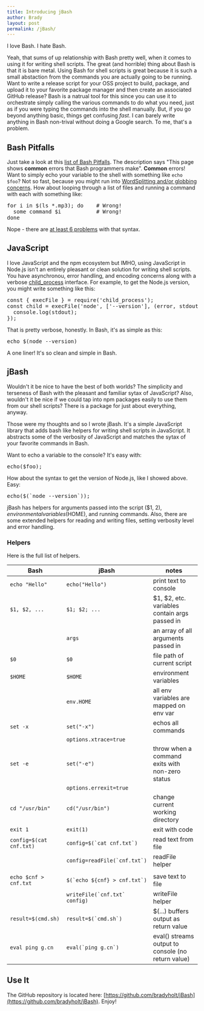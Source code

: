 ```yaml
---
title: Introducing jBash
author: Brady
layout: post
permalink: /jBash/
---
```


I love Bash.  I hate Bash.

Yeah, that sums of up relationship with Bash pretty well, when it comes to using it for writing shell scripts.  The great (and horrible) thing about Bash is that it is bare metal.  Using Bash for shell scripts is great because it is such a small abstaction from the commands you are actually going to be running.  Want to write a release script for your OSS project to build, package, and upload it to your favorite package manager and then create an associated GitHub release?  Bash is a natrual tool for this since you can use it to orchestrate simply calling the various commands to do what you need, just as if you were typing the commands into the shell manually.  But, if you go beyond anything basic, things get confusing _fast_.  I can barely write anything in Bash non-trival without doing a Google search.  To me, that's a problem.

## Bash Pitfalls

Just take a look at this [list of Bash Pitfalls](http://mywiki.wooledge.org/BashPitfalls).  The description says "This page shows **common** errors that Bash programmers make".  **Common** errors!  Want to simply echo your variable to the shell with something like `echo $foo`?  Not so fast, because you might run into [WordSplitting and/or globbing concerns](http://mywiki.wooledge.org/BashPitfalls#echo_.24foo).  How about looping through a list of files and running a command with each with something like:

<pre>
for i in $(ls *.mp3); do    # Wrong!
  some command $i           # Wrong!
done
</pre>

Nope - there are [at least 6 problems](http://mywiki.wooledge.org/BashPitfalls#for_i_in_.24.28ls_.2A.mp3.29) with that syntax.

## JavaScript

I love JavaScript and the npm ecosystem but IMHO, using JavaScript in Node.js isn't an entirely pleasant or clean solution for writing shell scripts.  You have asynchronou, error handling, and encoding concerns along with a verbose [child_process](https://nodejs.org/api/child_process.html#child_process_child_process) interface.  For example, to get the Node.js version, you might write something like this:

<pre>
const { execFile } = require('child_process');
const child = execFile('node', ['--version'], (error, stdout, stderr) => {
  console.log(stdout);
});
</pre>

That is pretty verbose, honestly. In Bash, it's as simple as this:

<pre>
echo $(node --version)
</pre>

A one liner!  It's so clean and simple in Bash.

## jBash

Wouldn't it be nice to have the best of both worlds?  The simplicity and terseness of Bash with the pleasant and familiar sytax of JavaScript?  Also, wouldn't it be nice if we could tap into npm packages easily to use them from our shell scripts?  There is a package for just about everything, anyway.

Those were my thoughts and so I wrote jBash.  It's a simple JavaScript library that adds bash like helpers for writing shell scripts in JavaScript.  It abstracts some of the verbosity of JavaScript and matches the sytax of your favorite commands in Bash.

Want to echo a variable to the console?  It's easy with:

<pre>
echo($foo);
</pre>

How about the syntax to get the version of Node.js, like I showed above.  Easy:

<pre>
echo($(`node --version`));
</pre>

jBash has helpers for arguments passed into the script ($1, $2), environmental variables ($HOME), and running commands.  Also, there are some extended helpers for reading and writing files, setting verbosity level and error handling.

### Helpers

Here is the full list of helpers.

| Bash                      | jBash                            | notes                                   |
|---------------------------|----------------------------------|-----------------------------------------|
| ``echo "Hello"``              | ``echo("Hello")``           | print text to console |
| ``$1, $2, ...``               | ``$1; $2; ...``             | $1, $2, etc. variables contain args passed in |
|                               | ``args``                    | an array of all arguments passed in |
| ``$0``                        | ``$0``                      | file path of current script |
| ``$HOME``                     | ``$HOME``                   | environment variables |
|                               | ``env.HOME``                | all env variables are mapped on env var  |
| ``set -x``                    | ``set("-x")``               | echos all commands  |
|                               | ``options.xtrace=true``     |   |
| ``set -e``                    | ``set("-e")``               | throw when a command exits with non-zero status |
|                               | ``options.errexit=true``    |  |
| ``cd "/usr/bin"``             | ``cd("/usr/bin")``          | change current working directory |
| ``exit 1``                    | ``exit(1) ``                | exit with code |
| ``config=$(cat cnf.txt)``  | ``config=$(`cat cnf.txt`)``    | read text from file |
|                           | ``config=readFile(`cnf.txt`)``  | readFile helper |
|                           |                                 |                                         |
| ``echo $cnf > cnf.txt`` | ``$(`echo ${cnf} > cnf.txt`)``    | save text to file |
|                           | ``writeFile(`cnf.txt` config)`` | writeFile helper |
| ``result=$(cmd.sh)``      | ``result=$(`cmd.sh`)``          | $(...) buffers output as return value |
| ``eval ping g.cn``  | ``eval(`ping g.cn`)``      | eval() streams output to console (no return value) |


## Use It

The GitHub repository is located here: [https://github.com/bradyholt/jBash](https://github.com/bradyholt/jBash).  Enjoy!